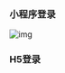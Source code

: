 ### 小程序登录

![img](https://developers.weixin.qq.com/miniprogram/dev/framework/open-ability/image/api-login.jpg?t=19041111)



### H5登录


